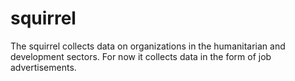 # squirrel
The squirrel collects data on organizations in the humanitarian and development sectors. For now it collects data in the form of job advertisements.
